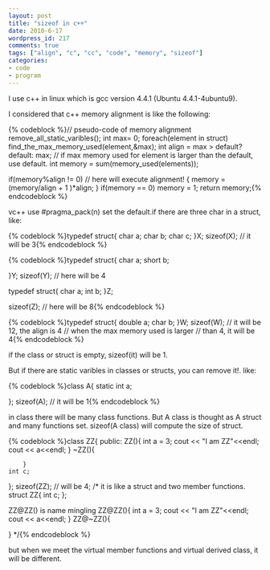 ```yaml
---
layout: post
title: "sizeof in c++"
date: 2010-6-17
wordpress_id: 217
comments: true
tags: ["align", "c", "cc", "code", "memory", "sizeof"]
categories:
- code
- program
---
```

<meta name="_edit_last" content="1" />
<meta name="_su_description" content="the inside of sizeof
the inside of memory alignment" />
<meta name="_su_keywords" content="c++, sizeof, double, int, align,memory" />
<meta name="_su_title" content="c++, sizeof, double, int, align,memory" />
<meta name="views" content="1054" />
I use c++ in linux which is gcc version 4.4.1 (Ubuntu 4.4.1-4ubuntu9).

I considered that c++ memory alignment is like the following:


{% codeblock %}// pseudo-code of memory alignment
remove_all_static_varibles();
int max= 0;
foreach(element in struct)
    find_the_max_memory_used(element,&amp;max);
int align = max &gt; default? default: max;
// if max memory used for element is larger than the default, use default.
int memory = sum(memory_used(elements));

if(memory%align != 0)
// here will execute alignment!
{
    memory = (memory/align + 1 )*align;
}
if(memory == 0)
    memory = 1;
return memory;{% endcodeblock %}


vc++ use #pragma_pack(n) set the default.if there are three char in a struct, like:


{% codeblock %}typedef struct{
	char a;
	char b;
	char c;
}X;
sizeof(X); // it will be 3{% endcodeblock %}



{% codeblock %}typedef struct{
	char a;
	short b;

}Y;
sizeof(Y); // here will be 4

typedef struct{
	char a;
	int b;
}Z;

sizeof(Z); // here will be 8{% endcodeblock %}



{% codeblock %}typedef struct{
	double a;
	char b;
}W;
sizeof(W);
// it will be 12, the align is 4
// when the max memory used is larger
// than 4, it will be 4{% endcodeblock %}


if the class or struct is empty, sizeof(it) will be 1.

But if there are static varibles in classes or structs, you can remove it!. like:


{% codeblock %}class A{
	static int a;

};
sizeof(A); // it will be 1{% endcodeblock %}


in class there will be many class functions. But A class is thought as A struct and many functions set. sizeof(A class) will compute the size of struct.


{% codeblock %}class ZZ{
    public:
        ZZ(){
            int a = 3;
            cout &lt;&lt; "I am ZZ"&lt;&lt;endl;
            cout &lt;&lt; a&lt;&lt;endl;
        }
        ~ZZ(){

        }
    int c;
};
sizeof(ZZ); // will be 4;
/* it is like a struct and two member functions.
struct ZZ{
	int c;
};

ZZ@ZZ() is name mingling
ZZ@ZZ(){
	int a = 3;
        cout &lt;&lt; "I am ZZ"&lt;&lt;endl;
        cout &lt;&lt; a&lt;&lt;endl;
}
ZZ@~ZZ(){

}
*/{% endcodeblock %}


but when we meet the virtual member functions and virtual derived class, it will be different.
